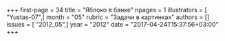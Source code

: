 +++
first-page = 34
title = "Яблоко в банке"
npages = 1
illustrators = [ "Yustas-07",]
month = "05"
rubric = "Задачи в картинках"
authors = []
issues = [ "2012_05",]
year = "2012"
date = "2017-04-24T15:37:56+03:00"
+++
